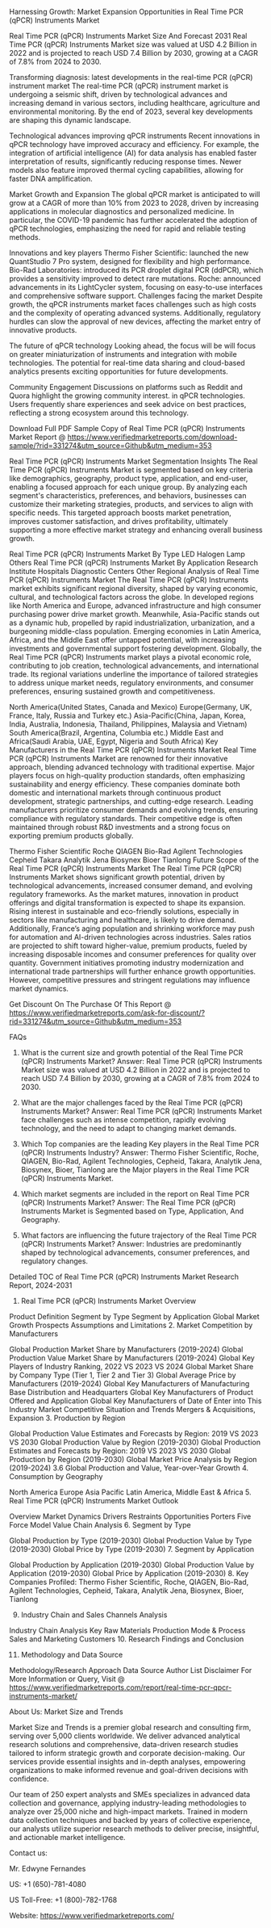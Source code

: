 Harnessing Growth: Market Expansion Opportunities in Real Time PCR (qPCR) Instruments Market


Real Time PCR (qPCR) Instruments Market Size And Forecast 2031
Real Time PCR (qPCR) Instruments Market size was valued at USD 4.2 Billion in 2022 and is projected to reach USD 7.4 Billion by 2030, growing at a CAGR of 7.8% from 2024 to 2030.

Transforming diagnosis: latest developments in the real-time PCR (qPCR) instrument market
The real-time PCR (qPCR) instrument market is undergoing a seismic shift, driven by technological advances and increasing demand in various sectors, including healthcare, agriculture and environmental monitoring. By the end of 2023, several key developments are shaping this dynamic landscape.

Technological advances improving qPCR instruments
Recent innovations in qPCR technology have improved accuracy and efficiency. For example, the integration of artificial intelligence (AI) for data analysis has enabled faster interpretation of results, significantly reducing response times. Newer models also feature improved thermal cycling capabilities, allowing for faster DNA amplification.

Market Growth and Expansion
The global qPCR market is anticipated to will grow at a CAGR of more than 10% from 2023 to 2028, driven by increasing applications in molecular diagnostics and personalized medicine. In particular, the COVID-19 pandemic has further accelerated the adoption of qPCR technologies, emphasizing the need for rapid and reliable testing methods.

Innovations and key players
Thermo Fisher Scientific: launched the new QuantStudio 7 Pro system, designed for flexibility and high performance.
Bio-Rad Laboratories: introduced its PCR droplet digital PCR (ddPCR), which provides a sensitivity improved to detect rare mutations.
Roche: announced advancements in its LightCycler system, focusing on easy-to-use interfaces and comprehensive software support.
Challenges facing the market
Despite growth, the qPCR instruments market faces challenges such as high costs and the complexity of operating advanced systems. Additionally, regulatory hurdles can slow the approval of new devices, affecting the market entry of innovative products.

The future of qPCR technology
Looking ahead, the focus will be will focus on greater miniaturization of instruments and integration with mobile technologies. The potential for real-time data sharing and cloud-based analytics presents exciting opportunities for future developments.

Community Engagement
Discussions on platforms such as Reddit and Quora highlight the growing community interest. in qPCR technologies. Users frequently share experiences and seek advice on best practices, reflecting a strong ecosystem around this technology.

Download Full PDF Sample Copy of Real Time PCR (qPCR) Instruments Market Report @ https://www.verifiedmarketreports.com/download-sample/?rid=331274&utm_source=Github&utm_medium=353

Real Time PCR (qPCR) Instruments Market Segmentation Insights
The Real Time PCR (qPCR) Instruments Market is segmented based on key criteria like demographics, geography, product type, application, and end-user, enabling a focused approach for each unique group. By analyzing each segment's characteristics, preferences, and behaviors, businesses can customize their marketing strategies, products, and services to align with specific needs. This targeted approach boosts market penetration, improves customer satisfaction, and drives profitability, ultimately supporting a more effective market strategy and enhancing overall business growth.

Real Time PCR (qPCR) Instruments Market By Type
LED
Halogen Lamp
Others
Real Time PCR (qPCR) Instruments Market By Application
Research Institute
Hospitals
Diagnostic Centers
Other
Regional Analysis of Real Time PCR (qPCR) Instruments Market
The Real Time PCR (qPCR) Instruments market exhibits significant regional diversity, shaped by varying economic, cultural, and technological factors across the globe. In developed regions like North America and Europe, advanced infrastructure and high consumer purchasing power drive market growth. Meanwhile, Asia-Pacific stands out as a dynamic hub, propelled by rapid industrialization, urbanization, and a burgeoning middle-class population. Emerging economies in Latin America, Africa, and the Middle East offer untapped potential, with increasing investments and governmental support fostering development. Globally, the Real Time PCR (qPCR) Instruments market plays a pivotal economic role, contributing to job creation, technological advancements, and international trade. Its regional variations underline the importance of tailored strategies to address unique market needs, regulatory environments, and consumer preferences, ensuring sustained growth and competitiveness.

North America(United States, Canada and Mexico)
Europe(Germany, UK, France, Italy, Russia and Turkey etc.)
Asia-Pacific(China, Japan, Korea, India, Australia, Indonesia, Thailand, Philippines, Malaysia and Vietnam)
South America(Brazil, Argentina, Columbia etc.)
Middle East and Africa(Saudi Arabia, UAE, Egypt, Nigeria and South Africa)
Key Manufacturers in the Real Time PCR (qPCR) Instruments Market
Real Time PCR (qPCR) Instruments Market are renowned for their innovative approach, blending advanced technology with traditional expertise. Major players focus on high-quality production standards, often emphasizing sustainability and energy efficiency. These companies dominate both domestic and international markets through continuous product development, strategic partnerships, and cutting-edge research. Leading manufacturers prioritize consumer demands and evolving trends, ensuring compliance with regulatory standards. Their competitive edge is often maintained through robust R&D investments and a strong focus on exporting premium products globally.

Thermo Fisher Scientific
Roche
QIAGEN
Bio-Rad
Agilent Technologies
Cepheid
Takara
Analytik Jena
Biosynex
Bioer
Tianlong
Future Scope of the Real Time PCR (qPCR) Instruments Market
The Real Time PCR (qPCR) Instruments Market shows significant growth potential, driven by technological advancements, increased consumer demand, and evolving regulatory frameworks. As the market matures, innovation in product offerings and digital transformation is expected to shape its expansion. Rising interest in sustainable and eco-friendly solutions, especially in sectors like manufacturing and healthcare, is likely to drive demand. Additionally, France’s aging population and shrinking workforce may push for automation and AI-driven technologies across industries. Sales ratios are projected to shift toward higher-value, premium products, fueled by increasing disposable incomes and consumer preferences for quality over quantity. Government initiatives promoting industry modernization and international trade partnerships will further enhance growth opportunities. However, competitive pressures and stringent regulations may influence market dynamics.

Get Discount On The Purchase Of This Report @ https://www.verifiedmarketreports.com/ask-for-discount/?rid=331274&utm_source=Github&utm_medium=353

FAQs
1. What is the current size and growth potential of the Real Time PCR (qPCR) Instruments Market?
Answer: Real Time PCR (qPCR) Instruments Market size was valued at USD 4.2 Billion in 2022 and is projected to reach USD 7.4 Billion by 2030, growing at a CAGR of 7.8% from 2024 to 2030.

2. What are the major challenges faced by the Real Time PCR (qPCR) Instruments Market?
Answer: Real Time PCR (qPCR) Instruments Market face challenges such as intense competition, rapidly evolving technology, and the need to adapt to changing market demands.

3. Which Top companies are the leading Key players in the Real Time PCR (qPCR) Instruments Industry?
Answer: Thermo Fisher Scientific, Roche, QIAGEN, Bio-Rad, Agilent Technologies, Cepheid, Takara, Analytik Jena, Biosynex, Bioer, Tianlong are the Major players in the Real Time PCR (qPCR) Instruments Market.

4. Which market segments are included in the report on Real Time PCR (qPCR) Instruments Market?
Answer: The Real Time PCR (qPCR) Instruments Market is Segmented based on Type, Application, And Geography.

5. What factors are influencing the future trajectory of the Real Time PCR (qPCR) Instruments Market?
Answer: Industries are predominantly shaped by technological advancements, consumer preferences, and regulatory changes.

Detailed TOC of Real Time PCR (qPCR) Instruments Market Research Report, 2024-2031
1. Real Time PCR (qPCR) Instruments Market Overview

Product Definition
Segment by Type
Segment by Application
Global Market Growth Prospects
Assumptions and Limitations
2. Market Competition by Manufacturers

Global Production Market Share by Manufacturers (2019-2024)
Global Production Value Market Share by Manufacturers (2019-2024)
Global Key Players of Industry Ranking, 2022 VS 2023 VS 2024
Global Market Share by Company Type (Tier 1, Tier 2 and Tier 3)
Global Average Price by Manufacturers (2019-2024)
Global Key Manufacturers of Manufacturing Base Distribution and Headquarters
Global Key Manufacturers of Product Offered and Application
Global Key Manufacturers of Date of Enter into This Industry
Market Competitive Situation and Trends
Mergers & Acquisitions, Expansion
3. Production by Region

Global Production Value Estimates and Forecasts by Region: 2019 VS 2023 VS 2030
Global Production Value by Region (2019-2030)
Global Production Estimates and Forecasts by Region: 2019 VS 2023 VS 2030
Global Production by Region (2019-2030)
Global Market Price Analysis by Region (2019-2024) 3.6 Global Production and Value, Year-over-Year Growth
4. Consumption by Geography

North America
Europe
Asia Pacific
Latin America, Middle East & Africa
5. Real Time PCR (qPCR) Instruments Market Outlook

Overview
Market Dynamics
Drivers
Restraints
Opportunities
Porters Five Force Model
Value Chain Analysis 
6. Segment by Type

Global Production by Type (2019-2030)
Global Production Value by Type (2019-2030)
Global Price by Type (2019-2030)
7. Segment by Application

Global Production by Application (2019-2030)
Global Production Value by Application (2019-2030)
Global Price by Application (2019-2030)
8. Key Companies Profiled: Thermo Fisher Scientific, Roche, QIAGEN, Bio-Rad, Agilent Technologies, Cepheid, Takara, Analytik Jena, Biosynex, Bioer, Tianlong

9. Industry Chain and Sales Channels Analysis

Industry Chain Analysis
Key Raw Materials
Production Mode & Process
Sales and Marketing
Customers
10. Research Findings and Conclusion

11. Methodology and Data Source

Methodology/Research Approach
Data Source
Author List
Disclaimer
For More Information or Query, Visit @ https://www.verifiedmarketreports.com/report/real-time-pcr-qpcr-instruments-market/

About Us: Market Size and Trends

Market Size and Trends is a premier global research and consulting firm, serving over 5,000 clients worldwide. We deliver advanced analytical research solutions and comprehensive, data-driven research studies tailored to inform strategic growth and corporate decision-making. Our services provide essential insights and in-depth analyses, empowering organizations to make informed revenue and goal-driven decisions with confidence.

Our team of 250 expert analysts and SMEs specializes in advanced data collection and governance, applying industry-leading methodologies to analyze over 25,000 niche and high-impact markets. Trained in modern data collection techniques and backed by years of collective experience, our analysts utilize superior research methods to deliver precise, insightful, and actionable market intelligence.

Contact us:

Mr. Edwyne Fernandes

US: +1 (650)-781-4080

US Toll-Free: +1 (800)-782-1768

Website: https://www.verifiedmarketreports.com/

